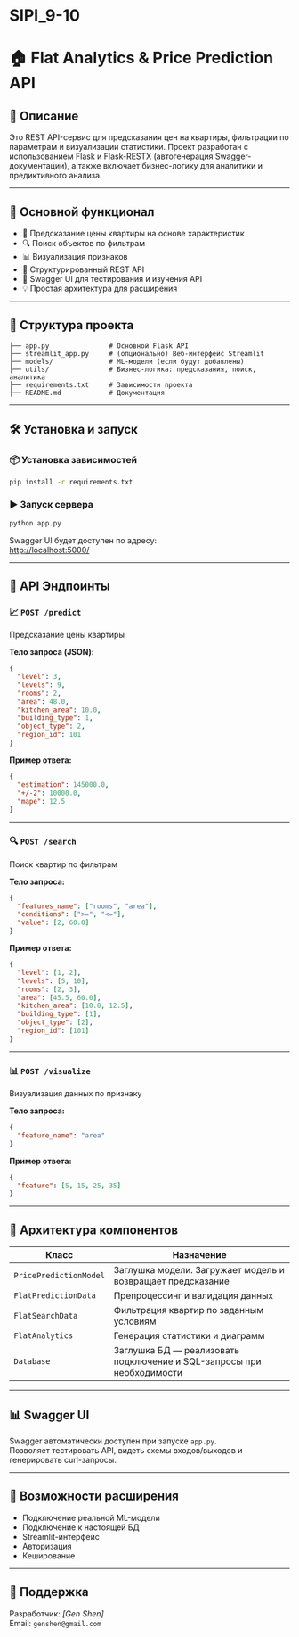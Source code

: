 # SIPI_9-10
# 🏠 Flat Analytics & Price Prediction API

## 📌 Описание

Это REST API-сервис для предсказания цен на квартиры, фильтрации по параметрам и визуализации статистики. Проект разработан с использованием Flask и Flask-RESTX (автогенерация Swagger-документации), а также включает бизнес-логику для аналитики и предиктивного анализа.

---

## 🚀 Основной функционал

- 🔮 Предсказание цены квартиры на основе характеристик
- 🔍 Поиск объектов по фильтрам
- 📊 Визуализация признаков
- 🧩 Структурированный REST API
- 🧪 Swagger UI для тестирования и изучения API
- 💡 Простая архитектура для расширения

---

## 📂 Структура проекта

```
├── app.py               # Основной Flask API
├── streamlit_app.py     # (опционально) Веб-интерфейс Streamlit
├── models/              # ML-модели (если будут добавлены)
├── utils/               # Бизнес-логика: предсказания, поиск, аналитика
├── requirements.txt     # Зависимости проекта
├── README.md            # Документация
```

---

## 🛠️ Установка и запуск

### 📦 Установка зависимостей

```bash
pip install -r requirements.txt
```

### ▶️ Запуск сервера

```bash
python app.py
```

Swagger UI будет доступен по адресу:  
[http://localhost:5000/](http://localhost:5000/)

---

## 🔌 API Эндпоинты

### 📈 `POST /predict`

Предсказание цены квартиры

**Тело запроса (JSON):**
```json
{
  "level": 3,
  "levels": 9,
  "rooms": 2,
  "area": 48.0,
  "kitchen_area": 10.0,
  "building_type": 1,
  "object_type": 2,
  "region_id": 101
}
```

**Пример ответа:**
```json
{
  "estimation": 145000.0,
  "+/-2": 10000.0,
  "mape": 12.5
}
```

---

### 🔍 `POST /search`

Поиск квартир по фильтрам

**Тело запроса:**
```json
{
  "features_name": ["rooms", "area"],
  "conditions": [">=", "<="],
  "value": [2, 60.0]
}
```

**Пример ответа:**
```json
{
  "level": [1, 2],
  "levels": [5, 10],
  "rooms": [2, 3],
  "area": [45.5, 60.0],
  "kitchen_area": [10.0, 12.5],
  "building_type": [1],
  "object_type": [2],
  "region_id": [101]
}
```

---

### 📊 `POST /visualize`

Визуализация данных по признаку

**Тело запроса:**
```json
{
  "feature_name": "area"
}
```

**Пример ответа:**
```json
{
  "feature": [5, 15, 25, 35]
}
```

---

## 🧠 Архитектура компонентов

| Класс                | Назначение                                                                 |
|----------------------|----------------------------------------------------------------------------|
| `PricePredictionModel` | Заглушка модели. Загружает модель и возвращает предсказание               |
| `FlatPredictionData`   | Препроцессинг и валидация данных                                          |
| `FlatSearchData`       | Фильтрация квартир по заданным условиям                                   |
| `FlatAnalytics`        | Генерация статистики и диаграмм                                           |
| `Database`             | Заглушка БД — реализовать подключение и SQL-запросы при необходимости    |

---

## 📊 Swagger UI

Swagger автоматически доступен при запуске `app.py`.  
Позволяет тестировать API, видеть схемы входов/выходов и генерировать curl-запросы.

---

## 🎯 Возможности расширения

- Подключение реальной ML-модели
- Подключение к настоящей БД
- Streamlit-интерфейс
- Авторизация
- Кеширование

---

## 🙋 Поддержка

Разработчик: *[Gen Shen]*  
Email: `genshen@gmail.com`
